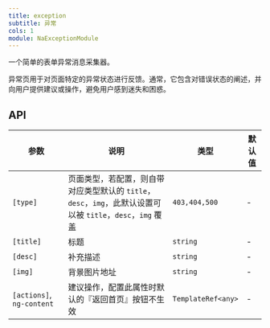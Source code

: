 ```yaml
---
title: exception
subtitle: 异常
cols: 1
module: NaExceptionModule
---
```


一个简单的表单异常消息采集器。


异常页用于对页面特定的异常状态进行反馈。通常，它包含对错误状态的阐述，并向用户提供建议或操作，避免用户感到迷失和困惑。

## API

参数 | 说明 | 类型 | 默认值
----|------|-----|------
`[type]` | 页面类型，若配置，则自带对应类型默认的 `title`，`desc`，`img`，此默认设置可以被 `title`，`desc`，`img` 覆盖 | `403,404,500` | -
`[title]` | 标题 | `string` | -
`[desc]` | 补充描述 | `string` | -
`[img]` | 背景图片地址 | `string` | -
`[actions]`, `ng-content` | 建议操作，配置此属性时默认的『返回首页』按钮不生效 | `TemplateRef<any>` | -
